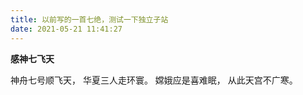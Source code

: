 ```yaml
---
title: 以前写的一首七绝，测试一下独立子站
date: 2021-05-21 11:41:27
---
```

**感神七飞天**

神舟七号顺飞天， 
华夏三人走环寰。
嫦娥应是喜难眠，
从此天宫不广寒。
